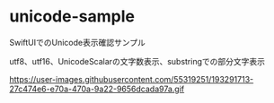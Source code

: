 # unicode-sample

SwiftUIでのUnicode表示確認サンプル

utf8、utf16、UnicodeScalarの文字数表示、substringでの部分文字表示

https://user-images.githubusercontent.com/55319251/193291713-27c474e6-e70a-470a-9a22-9656dcada97a.gif

